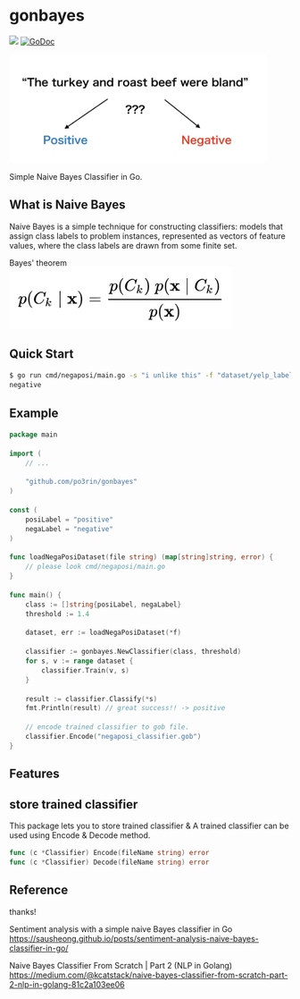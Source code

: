 # gonbayes

<img src="https://img.shields.io/badge/go-v1.12-blue.svg"/> [![GoDoc](https://godoc.org/github.com/po3rin/gonbayes?status.svg)](https://godoc.org/github.com/po3rin/gonbayes)

<img src ="./images/negaposi.png" width="460px">

Simple Naive Bayes Classifier in Go.

## What is Naive Bayes

Naive Bayes is a simple technique for constructing classifiers: models that assign class labels to problem instances, represented as vectors of feature values, where the class labels are drawn from some finite set.

Bayes' theorem
<img src ="./images/nb.png" width="400px">

## Quick Start

```bash
$ go run cmd/negaposi/main.go -s "i unlike this" -f "dataset/yelp_labelled.txt"
negative
```

## Example

```go
package main

import (
	// ...

	"github.com/po3rin/gonbayes"
)

const (
	posiLabel = "positive"
	negaLabel = "negative"
)

func loadNegaPosiDataset(file string) (map[string]string, error) {
	// please look cmd/negaposi/main.go
}

func main() {
    class := []string{posiLabel, negaLabel}
    threshold := 1.4

    dataset, err := loadNegaPosiDataset(*f)

    classifier := gonbayes.NewClassifier(class, threshold)
    for s, v := range dataset {
        classifier.Train(v, s)
    }

    result := classifier.Classify(*s)
    fmt.Println(result) // great success!! -> positive

    // encode trained classifier to gob file.
    classifier.Encode("negaposi_classifier.gob")
}
```

## Features

## store trained classifier

This package lets you to store trained classifier & A trained classifier can be used using Encode & Decode method.

```go
func (c *Classifier) Encode(fileName string) error
func (c *Classifier) Decode(fileName string) error
```

## Reference

thanks!

Sentiment analysis with a simple naive Bayes classifier in Go
https://sausheong.github.io/posts/sentiment-analysis-naive-bayes-classifier-in-go/

Naive Bayes Classifier From Scratch | Part 2 (NLP in Golang)
https://medium.com/@kcatstack/naive-bayes-classifier-from-scratch-part-2-nlp-in-golang-81c2a103ee06
